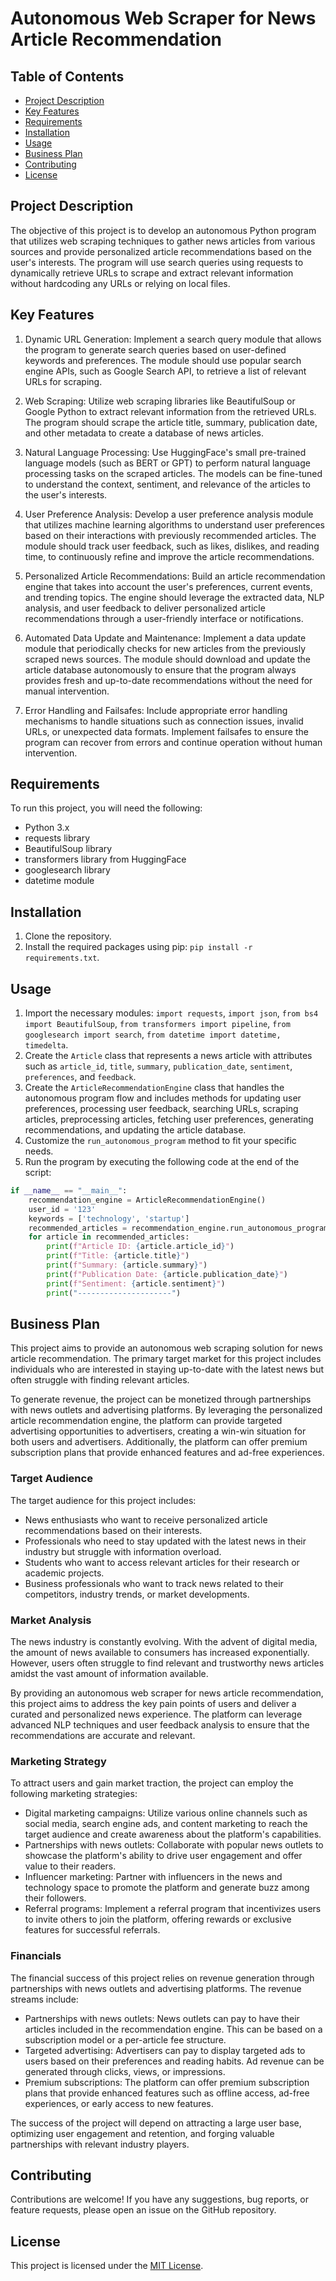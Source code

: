 # Autonomous Web Scraper for News Article Recommendation

## Table of Contents
- [Project Description](#project-description)
- [Key Features](#key-features)
- [Requirements](#requirements)
- [Installation](#installation)
- [Usage](#usage)
- [Business Plan](#business-plan)
- [Contributing](#contributing)
- [License](#license)

## Project Description
The objective of this project is to develop an autonomous Python program that utilizes web scraping techniques to gather news articles from various sources and provide personalized article recommendations based on the user's interests. The program will use search queries using requests to dynamically retrieve URLs to scrape and extract relevant information without hardcoding any URLs or relying on local files.

## Key Features
1. Dynamic URL Generation: Implement a search query module that allows the program to generate search queries based on user-defined keywords and preferences. The module should use popular search engine APIs, such as Google Search API, to retrieve a list of relevant URLs for scraping.

2. Web Scraping: Utilize web scraping libraries like BeautifulSoup or Google Python to extract relevant information from the retrieved URLs. The program should scrape the article title, summary, publication date, and other metadata to create a database of news articles.

3. Natural Language Processing: Use HuggingFace's small pre-trained language models (such as BERT or GPT) to perform natural language processing tasks on the scraped articles. The models can be fine-tuned to understand the context, sentiment, and relevance of the articles to the user's interests.

4. User Preference Analysis: Develop a user preference analysis module that utilizes machine learning algorithms to understand user preferences based on their interactions with previously recommended articles. The module should track user feedback, such as likes, dislikes, and reading time, to continuously refine and improve the article recommendations.

5. Personalized Article Recommendations: Build an article recommendation engine that takes into account the user's preferences, current events, and trending topics. The engine should leverage the extracted data, NLP analysis, and user feedback to deliver personalized article recommendations through a user-friendly interface or notifications.

6. Automated Data Update and Maintenance: Implement a data update module that periodically checks for new articles from the previously scraped news sources. The module should download and update the article database autonomously to ensure that the program always provides fresh and up-to-date recommendations without the need for manual intervention.

7. Error Handling and Failsafes: Include appropriate error handling mechanisms to handle situations such as connection issues, invalid URLs, or unexpected data formats. Implement failsafes to ensure the program can recover from errors and continue operation without human intervention.

## Requirements
To run this project, you will need the following:
- Python 3.x
- requests library
- BeautifulSoup library
- transformers library from HuggingFace
- googlesearch library
- datetime module

## Installation
1. Clone the repository.
2. Install the required packages using pip: `pip install -r requirements.txt`.

## Usage
1. Import the necessary modules: `import requests`, `import json`, `from bs4 import BeautifulSoup`, `from transformers import pipeline`, `from googlesearch import search`, `from datetime import datetime, timedelta`.
2. Create the `Article` class that represents a news article with attributes such as `article_id`, `title`, `summary`, `publication_date`, `sentiment`, `preferences`, and `feedback`.
3. Create the `ArticleRecommendationEngine` class that handles the autonomous program flow and includes methods for updating user preferences, processing user feedback, searching URLs, scraping articles, preprocessing articles, fetching user preferences, generating recommendations, and updating the article database.
4. Customize the `run_autonomous_program` method to fit your specific needs.
5. Run the program by executing the following code at the end of the script:
```python
if __name__ == "__main__":
    recommendation_engine = ArticleRecommendationEngine()
    user_id = '123'
    keywords = ['technology', 'startup']
    recommended_articles = recommendation_engine.run_autonomous_program(user_id, keywords)
    for article in recommended_articles:
        print(f"Article ID: {article.article_id}")
        print(f"Title: {article.title}")
        print(f"Summary: {article.summary}")
        print(f"Publication Date: {article.publication_date}")
        print(f"Sentiment: {article.sentiment}")
        print("---------------------")
```

## Business Plan
This project aims to provide an autonomous web scraping solution for news article recommendation. The primary target market for this project includes individuals who are interested in staying up-to-date with the latest news but often struggle with finding relevant articles.

To generate revenue, the project can be monetized through partnerships with news outlets and advertising platforms. By leveraging the personalized article recommendation engine, the platform can provide targeted advertising opportunities to advertisers, creating a win-win situation for both users and advertisers. Additionally, the platform can offer premium subscription plans that provide enhanced features and ad-free experiences.

### Target Audience
The target audience for this project includes:
- News enthusiasts who want to receive personalized article recommendations based on their interests.
- Professionals who need to stay updated with the latest news in their industry but struggle with information overload.
- Students who want to access relevant articles for their research or academic projects.
- Business professionals who want to track news related to their competitors, industry trends, or market developments.

### Market Analysis
The news industry is constantly evolving. With the advent of digital media, the amount of news available to consumers has increased exponentially. However, users often struggle to find relevant and trustworthy news articles amidst the vast amount of information available.

By providing an autonomous web scraper for news article recommendation, this project aims to address the key pain points of users and deliver a curated and personalized news experience. The platform can leverage advanced NLP techniques and user feedback analysis to ensure that the recommendations are accurate and relevant.

### Marketing Strategy
To attract users and gain market traction, the project can employ the following marketing strategies:
- Digital marketing campaigns: Utilize various online channels such as social media, search engine ads, and content marketing to reach the target audience and create awareness about the platform's capabilities.
- Partnerships with news outlets: Collaborate with popular news outlets to showcase the platform's ability to drive user engagement and offer value to their readers.
- Influencer marketing: Partner with influencers in the news and technology space to promote the platform and generate buzz among their followers.
- Referral programs: Implement a referral program that incentivizes users to invite others to join the platform, offering rewards or exclusive features for successful referrals.

### Financials
The financial success of this project relies on revenue generation through partnerships with news outlets and advertising platforms. The revenue streams include:
- Partnerships with news outlets: News outlets can pay to have their articles included in the recommendation engine. This can be based on a subscription model or a per-article fee structure.
- Targeted advertising: Advertisers can pay to display targeted ads to users based on their preferences and reading habits. Ad revenue can be generated through clicks, views, or impressions.
- Premium subscriptions: The platform can offer premium subscription plans that provide enhanced features such as offline access, ad-free experiences, or early access to new features.

The success of the project will depend on attracting a large user base, optimizing user engagement and retention, and forging valuable partnerships with relevant industry players.

## Contributing
Contributions are welcome! If you have any suggestions, bug reports, or feature requests, please open an issue on the GitHub repository.

## License
This project is licensed under the [MIT License](LICENSE).